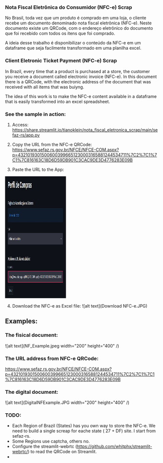 ### Nota Fiscal Eletrônica do Consumidor (NFC-e) Scrap
No Brasil, toda vez que um produto é comprado em uma loja, o cliente recebe um documento denominado nota fiscal eletrônica (NFC-e).
Neste documento existe um QRCode, com o endereço eletrônico do documento que foi recebido com todos os itens que foi comprado.

A ideia desse trabalho é disponibilizar o conteúdo da NFC-e em um dataframe que seja facilmente transformado em uma planilha excel.

### Client Eletronic Ticket Payment (NFC-e) Scrap
In Brazil, every time that a product is purchased at a store, the customer you receive a document called electronic invoice (NFC-e).
In this document there is a QRCode, with the electronic address of the document that was received with all items that was buiyng.

The idea of this work is to make the NFC-e content available in a dataframe that is easily transformed into an excel spreadsheet.


### See the sample in action:
1) Access: https://share.streamlit.io/tianoklein/nota_fiscal_eletronica_scrap/main/sefaz-rs/app.py
2) Copy the URL from the NFC-e QRCode: https://www.sefaz.rs.gov.br/NFCE/NFCE-COM.aspx?p=43210193015006003996651230003165881244534711%7C2%7C1%7C1%7C816163C18D6D59DB901C3CAC9DE3D4776283E09B

3) Paste the URL to the App:
<img src="URL_QRCode_NFC-e.JPG" data-canonical-src="URL_QRCode_NFC-e.JPG" width="200" height="400" />



4) Download the NFC-e as Excel file:
![alt text](Download NFC-e.JPG)



## Examples: 
### The fisical document:
![alt text](NF_Example.jpeg width="200" height="400" /)

### The URL address from NFC-e QRCode:
https://www.sefaz.rs.gov.br/NFCE/NFCE-COM.aspx?p=43210193015006003996651230003165881244534711%7C2%7C1%7C1%7C816163C18D6D59DB901C3CAC9DE3D4776283E09B

### The digital document:
![alt text](DigitalNFExample.JPG width="200" height="400" /)

### TODO:
 - Each Region of Brazil (States) has you own way to store the NFC-e. We need to build a single screap for eache state ( 27 + DF) site. I start from sefaz-rs.
  - Some Regions use captcha, others no. 
 - Configure the streamlit-webrtc (https://github.com/whitphx/streamlit-webrtc/) to read the QRCode on Streamlit.
 - 